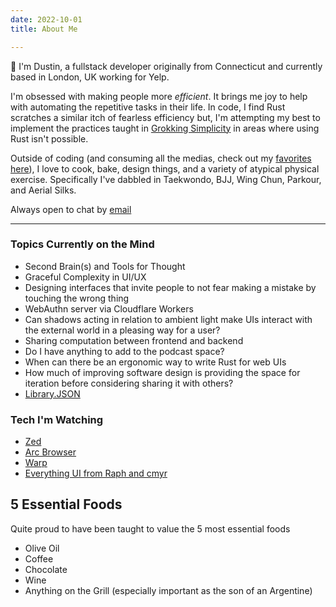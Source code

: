```yaml
---
date: 2022-10-01
title: About Me

---
```


:wave: I'm Dustin, a fullstack developer originally from Connecticut and currently based in London, UK working for Yelp.

I'm obsessed with making people more _efficient_. It brings me joy to help with automating the repetitive tasks in their life. In code, I find Rust scratches a similar itch of fearless efficiency but, I'm attempting my best to implement the practices taught in [Grokking Simplicity](https://www.manning.com/books/grokking-simplicity) in areas where using Rust isn't possible.

Outside of coding (and consuming all the medias, check out my [favorites here](/library)), I love to cook, bake, design things, and a variety of atypical physical exercise. Specifically I've dabbled in Taekwondo, BJJ, Wing Chun, Parkour, and Aerial Silks.

Always open to chat by [email](helloweb@knopoff.dev)

---

### Topics Currently on the Mind

- Second Brain(s) and Tools for Thought
- Graceful Complexity in UI/UX
- Designing interfaces that invite people to not fear making a mistake by touching the wrong thing
- WebAuthn server via Cloudflare Workers
- Can shadows acting in relation to ambient light make UIs interact with the external world in a pleasing way for a user?
- Sharing computation between frontend and backend
- Do I have anything to add to the podcast space?
- When can there be an ergonomic way to write Rust for web UIs
- How much of improving software design is providing the space for iteration before considering sharing it with others?
- [Library.JSON](https://tomcritchlow.com/2020/04/15/library-json/)


### Tech I'm Watching

- [Zed](https://zed.dev)
- [Arc Browser](https://arc.net)
- [Warp](https://warp.dev)
- [Everything UI from Raph and cmyr](https://raphlinus.github.io)


## 5 Essential Foods

Quite proud to have been taught to value the 5 most essential foods

- Olive Oil
- Coffee
- Chocolate
- Wine
- Anything on the Grill (especially important as the son of an Argentine)